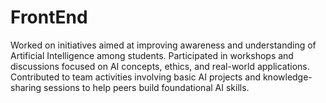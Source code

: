 # FrontEnd
Worked on initiatives aimed at improving awareness and understanding of Artificial Intelligence among students. Participated in workshops and discussions focused on AI concepts, ethics, and real-world applications. Contributed to team activities involving basic AI projects and knowledge-sharing sessions to help peers build foundational AI skills.
